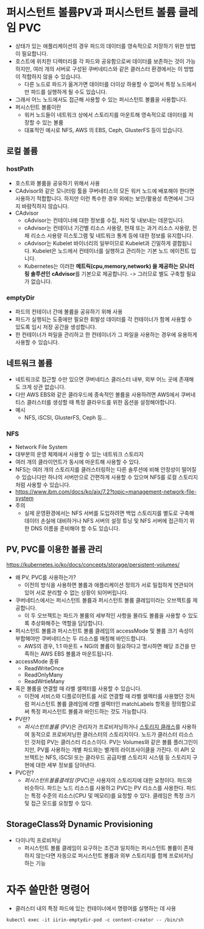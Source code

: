 # 퍼시스턴트 볼륨PV과 퍼시스턴트 볼륨 클레임 PVC
- 상태가 있는 애플리케이션의 경우 파드의 데이터를 영속적으로 저장하기 위한 방법이 필요합니다.
- 호스트에 위치한 디렉터리를 각 파드와 공유함으로써 데이터를 보존하는 것이 가능하지만, 여러 개의 서버로 구성된 쿠버네티스와 같은 클러스터 환경에서는 이 방법이 적합하지 않을 수 있습니다.
	- 다른 노드로 파드가 옮겨가면 데이터를 더이상 하용할 수 없어서 특정 노드에서만 파드를 실행하게 될 수도 있습니다.
- 그래서 어느 노드에서도 접근해 사용할 수 있는 퍼시스턴트 볼륨을 사용합니다.
- 퍼시스턴트 볼륨이란
	- 워커 노드들이 네트워크 상에서 스토리지를 마운트해 영속적으로 데이터를 저장할 수 있는 볼륨
	- 대표적인 예시로 NFS, AWS 의 EBS, Ceph, GlusterFS 등이 있습니다.

## 로컬 볼륨
### hostPath
- 호스트와 볼륨을 공유하기 위해서 사용
- CAdvisor와 같은 모니터링 툴을 쿠버네티스의 모든 워커 노드에 배포해야 한다면 사용하기 적합합니다. 하지만 이런 특수한 경우 외에는 보안/활용성 측면에서 그다지 바람직하지 않습니다.
- CAdvisor
	- cAdvisor는 컨테이너에 대한 정보를 수집, 처리 및 내보내는 데몬입니다.
	- cAdvisor는 컨테이너 기간별 리소스 사용량, 현재 또는 과거 리소스 사용량, 전체 리소스 사용량 히스토그램 및 네트워크 통계 등에 대한 정보를 유지합니다.
	- cAdvisor는 Kubelet 바이너리의 일부이므로 Kubelet과 긴밀하게 결합됩니다. Kubelet은 노드에서 컨테이너를 실행하고 관리하는 기본 노드 에이전트 입니다.
	- Kubernetes는 이러한 **메트릭(cpu,memory,network) 을 제공하는 모니터링 솔루션인** **cAdvisor**를 기본으로 제공합니다. -> 그러므로 별도 구축할 필요가 없습니다.
### emptyDir
- 파드의 컨테이너 간에 볼륨을 공유하기 위해 사용
- 파드가 실행되는 도중에만 필요한 휘발성 데이터를 각 컨테이너가 함께 사용할 수 있도록 임시 저장 공간을 생성합니다.
- 한 컨테이너가 파일을 관리하고 한 컨테이너가 그 파일을 사용하는 경우에 유용하게 사용할 수 있습니다.

## 네트워크 볼륨
- 네트워크로 접근할 수만 있으면 쿠버네티스 클러스터 내부, 외부 어느 곳에 존재해도 크게 상관 없습니다.
- 다만 AWS EBS와 같은 클라우드에 종속적인 볼륨을 사용하려면 AWS에서 쿠버네티스 클러스터를 생성할 때 특정 클라우드를 위한 옵션을 설정해야합니다.
- 예시
	- NFS, iSCSI, GlusterFS, Ceph 등...

### NFS
- Network File System
- 대부분의 운영 체제에서 사용할 수 있는 네트워크 스토리지
- 여러 개의 클라이언트가 동시에 마운트해 사용할 수 있다.
- NFS는 여러 개의 스토리지를 클러스터링하는 다른 솔루션에 비해 안정성이 떨어질 수 있습니다만 하나의 서버만으로 간편하게 사용할 수 있으며 NFS를 로컬 스토리지처럼 사용할 수 있습니다.
- https://www.ibm.com/docs/ko/aix/7.2?topic=management-network-file-system
- 주의
	- 실제 운영환경에서는 NFS 서버를 도입하려면 백업 스토리지를 별도로 구축해 데이터 손실에 대비하거나 NFS 서버의 설정 튜닝 및 NFS 서버에 접근하기 위한 DNS 이름을 준비해야 할 수도 있습니다.

## PV, PVC를 이용한 볼륨 관리
https://kubernetes.io/ko/docs/concepts/storage/persistent-volumes/
- 왜 PV, PVC를 사용하는가?
	- 이전의 방식을 사용하면 볼륨과 애플리케이션 정의가 서로 밀접하게 연관되어 있어 서로 분리할 수 없는 상황이 되어버립니다.
- 쿠버네티스에서는 퍼시스턴트 볼륨과 퍼시스턴트 볼륨 클레임이라는 오브젝트를 제공합니다.
	- 이 두 오브젝트는 파드가 볼륨의 세부적인 사항을 몰라도 볼륨을 사용할 수 있도록 추상화해주는 역할을 담당합니다.
- 퍼시스턴트 볼륨과 퍼시스턴트 볼륨 클레임의 accessMode 및 볼륨 크기 속성이 부합해야만 쿠버네티스는 두 리소스를 매칭해 바인드합니다.
	- AWS의 경우, 1:1 마운트 + NGi의 볼륨이 필요하다고 명시하면 해당 조건을 만족하는 AWS EBS 볼륨과 마운트됩니다.
- accessMode 종류
	- ReadWriteOnce
	- ReadOnlyMany
	- ReadWrtieMany
- 혹은 볼륨을 연결할 때 라벨 셀렉터를 사용할 수 있습니다.
	- 이전에 서비스와 디플로이먼트를 서로 연결할 때 라벨 셀렉터를 사용했던 것처럼 퍼시스턴트 볼륨 클레임에 라벨 셀렉터인 matchLabels 항목을 정의함으로써 특정 퍼시스턴트 볼륨과 바인드하는 것도 가능합니다.
- PV란?
	- _퍼시스턴트볼륨_ (PV)은 관리자가 프로비저닝하거나 [스토리지 클래스](https://kubernetes.io/ko/docs/concepts/storage/storage-classes/)를 사용하여 동적으로 프로비저닝한 클러스터의 스토리지이다. 노드가 클러스터 리소스인 것처럼 PV는 클러스터 리소스이다. PV는 Volumes와 같은 볼륨 플러그인이지만, PV를 사용하는 개별 파드와는 별개의 라이프사이클을 가진다. 이 API 오브젝트는 NFS, iSCSI 또는 클라우드 공급자별 스토리지 시스템 등 스토리지 구현에 대한 세부 정보를 담아낸다.
- PVC란?
	- _퍼시스턴트볼륨클레임_ (PVC)은 사용자의 스토리지에 대한 요청이다. 파드와 비슷하다. 파드는 노드 리소스를 사용하고 PVC는 PV 리소스를 사용한다. 파드는 특정 수준의 리소스(CPU 및 메모리)를 요청할 수 있다. 클레임은 특정 크기 및 접근 모드를 요청할 수 있다.

## StorageClass와 Dynamic Provisioning
- 다이나믹 프로비저닝
	- 퍼시스턴트 볼륨 클레임이 요구하는 조건과 일치하는 퍼시스턴트 볼륨이 존재하지 않는다면 자동으로 퍼시스턴트 볼륨과 외부 스토리지를 함께 프로비저닝하는 기능

# 자주 쓸만한 명령어
- 클러스터 내의 특정 파드에 있는 컨테이너에서 명령어를 실행하는 데 사용
```
kubectl exec -it iirin-emptydir-pod -c content-creator -- /bin/sh
```
